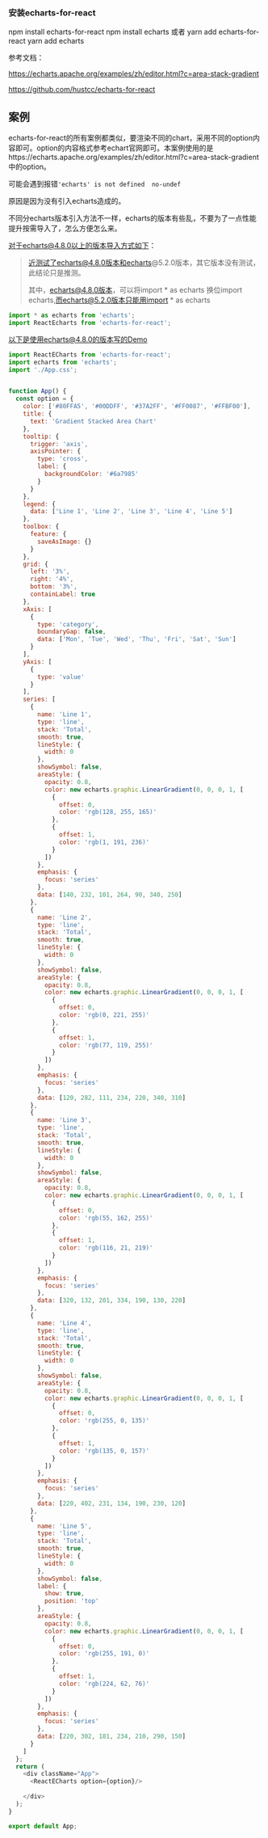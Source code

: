 ### 安装echarts-for-react
npm install echarts-for-react
npm install echarts
或者
yarn add echarts-for-react
yarn add echarts

参考文档：

https://echarts.apache.org/examples/zh/editor.html?c=area-stack-gradient

https://github.com/hustcc/echarts-for-react

## 案例

echarts-for-react的所有案例都类似，要渲染不同的chart，采用不同的option内容即可。option的内容格式参考echart官网即可。本案例使用的是https://echarts.apache.org/examples/zh/editor.html?c=area-stack-gradient中的option。

可能会遇到报错``'echarts' is not defined  no-undef``

原因是因为没有引入echarts造成的。

不同分echarts版本引入方法不一样，echarts的版本有些乱，不要为了一点性能提升按需导入了，怎么方便怎么来。

对于echarts@4.8.0以上的版本导入方式如下：

> 近测试了echarts@4.8.0版本和echarts@5.2.0版本，其它版本没有测试，此结论只是推测。
>
> 其中，echarts@4.8.0版本，可以将import * as echarts 换位import echarts,而echarts@5.2.0版本只能用import * as echarts

```js
import * as echarts from 'echarts';
import ReactEcharts from 'echarts-for-react';
```

以下是使用echarts@4.8.0的版本写的Demo

```javascript
import ReactECharts from 'echarts-for-react';
import echarts from 'echarts';
import './App.css';


function App() {
  const option = {
    color: ['#80FFA5', '#00DDFF', '#37A2FF', '#FF0087', '#FFBF00'],
    title: {
      text: 'Gradient Stacked Area Chart'
    },
    tooltip: {
      trigger: 'axis',
      axisPointer: {
        type: 'cross',
        label: {
          backgroundColor: '#6a7985'
        }
      }
    },
    legend: {
      data: ['Line 1', 'Line 2', 'Line 3', 'Line 4', 'Line 5']
    },
    toolbox: {
      feature: {
        saveAsImage: {}
      }
    },
    grid: {
      left: '3%',
      right: '4%',
      bottom: '3%',
      containLabel: true
    },
    xAxis: [
      {
        type: 'category',
        boundaryGap: false,
        data: ['Mon', 'Tue', 'Wed', 'Thu', 'Fri', 'Sat', 'Sun']
      }
    ],
    yAxis: [
      {
        type: 'value'
      }
    ],
    series: [
      {
        name: 'Line 1',
        type: 'line',
        stack: 'Total',
        smooth: true,
        lineStyle: {
          width: 0
        },
        showSymbol: false,
        areaStyle: {
          opacity: 0.8,
          color: new echarts.graphic.LinearGradient(0, 0, 0, 1, [
            {
              offset: 0,
              color: 'rgb(128, 255, 165)'
            },
            {
              offset: 1,
              color: 'rgb(1, 191, 236)'
            }
          ])
        },
        emphasis: {
          focus: 'series'
        },
        data: [140, 232, 101, 264, 90, 340, 250]
      },
      {
        name: 'Line 2',
        type: 'line',
        stack: 'Total',
        smooth: true,
        lineStyle: {
          width: 0
        },
        showSymbol: false,
        areaStyle: {
          opacity: 0.8,
          color: new echarts.graphic.LinearGradient(0, 0, 0, 1, [
            {
              offset: 0,
              color: 'rgb(0, 221, 255)'
            },
            {
              offset: 1,
              color: 'rgb(77, 119, 255)'
            }
          ])
        },
        emphasis: {
          focus: 'series'
        },
        data: [120, 282, 111, 234, 220, 340, 310]
      },
      {
        name: 'Line 3',
        type: 'line',
        stack: 'Total',
        smooth: true,
        lineStyle: {
          width: 0
        },
        showSymbol: false,
        areaStyle: {
          opacity: 0.8,
          color: new echarts.graphic.LinearGradient(0, 0, 0, 1, [
            {
              offset: 0,
              color: 'rgb(55, 162, 255)'
            },
            {
              offset: 1,
              color: 'rgb(116, 21, 219)'
            }
          ])
        },
        emphasis: {
          focus: 'series'
        },
        data: [320, 132, 201, 334, 190, 130, 220]
      },
      {
        name: 'Line 4',
        type: 'line',
        stack: 'Total',
        smooth: true,
        lineStyle: {
          width: 0
        },
        showSymbol: false,
        areaStyle: {
          opacity: 0.8,
          color: new echarts.graphic.LinearGradient(0, 0, 0, 1, [
            {
              offset: 0,
              color: 'rgb(255, 0, 135)'
            },
            {
              offset: 1,
              color: 'rgb(135, 0, 157)'
            }
          ])
        },
        emphasis: {
          focus: 'series'
        },
        data: [220, 402, 231, 134, 190, 230, 120]
      },
      {
        name: 'Line 5',
        type: 'line',
        stack: 'Total',
        smooth: true,
        lineStyle: {
          width: 0
        },
        showSymbol: false,
        label: {
          show: true,
          position: 'top'
        },
        areaStyle: {
          opacity: 0.8,
          color: new echarts.graphic.LinearGradient(0, 0, 0, 1, [
            {
              offset: 0,
              color: 'rgb(255, 191, 0)'
            },
            {
              offset: 1,
              color: 'rgb(224, 62, 76)'
            }
          ])
        },
        emphasis: {
          focus: 'series'
        },
        data: [220, 302, 181, 234, 210, 290, 150]
      }
    ]
  };
  return (
    <div className="App">
      <ReactECharts option={option}/>
      
    </div>
  );
}

export default App;

```

